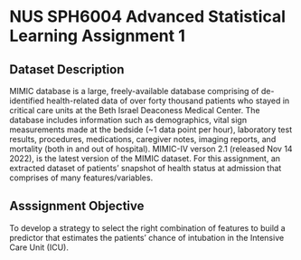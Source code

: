 # NUS SPH6004 Advanced Statistical Learning Assignment 1

## Dataset Description
MIMIC database is a large, freely-available database comprising of de-identified health-related data of over forty thousand patients who stayed in critical care units at the Beth Israel Deaconess Medical Center. The database includes information such as demographics, vital sign measurements made at the bedside (~1 data point per hour), laboratory test results, procedures, medications, caregiver notes, imaging reports, and mortality (both in and out of hospital). MIMIC-IV verson 2.1 (released Nov 14 2022), is the latest version of the MIMIC dataset. For this assignment, an extracted dataset of patients’ snapshot of health status at admission that comprises of many features/variables.

## Asssignment Objective
To develop a strategy to select the right combination of features to build a predictor that estimates the patients’ chance of intubation in the Intensive Care Unit (ICU).
